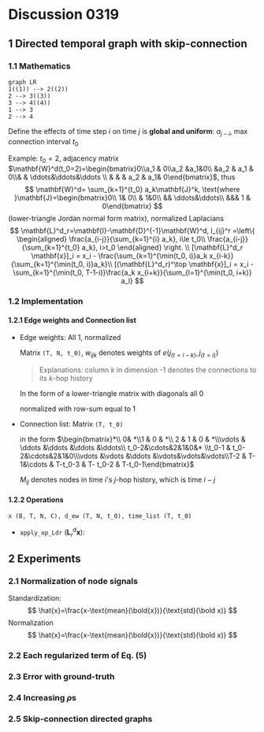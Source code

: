 # Discussion 0319

## 1 Directed temporal graph with skip-connection

### 1.1 Mathematics

```mermaid
graph LR
1((1)) --> 2((2))
2 --> 3((3))
3 --> 4((4))
1 --> 3
2 --> 4
```

Define the effects of time step $i$ on time $j$ is **global and uniform**: $a_{j-i}$, max connection interval $t_0$

Example: $t_0=2$, adjacency matrix $\mathbf{W}^d(t_0=2)=\begin{bmatrix}0\\a_1 & 0\\a_2 &a_1&0\\ &a_2 & a_1 & 0\\& & \ddots&\ddots&\ddots \\ & & & a_2 & a_1& 0\end{bmatrix}$, thus
$$
\mathbf{W}^d= \sum_{k=1}^{t_0} a_k\mathbf{J}^k, \text{where }\mathbf{J}=\begin{bmatrix}0\\
1& 0\\
& 1&0\\
&& \ddots&\ddots\\
&&& 1 & 0\end{bmatrix}
$$
(lower-triangle Jordan normal form matrix), normalized Laplacians
$$
\mathbf{L}^d_r=\mathbf{I}-\mathbf{D}^{-1}\mathbf{W}^d, l_{ij}^r =\left\{
\begin{aligned}
	\frac{a_{i-j}}{\sum_{k=1}^{i} a_k}, i\le t_0\\
	\frac{a_{i-j}}{\sum_{k=1}^{t_0} a_k}, i>t_0
\end{aligned}
\right.
\\
[\mathbf{L}^d_r \mathbf{x}]_i = x_i - \frac{\sum_{k=1}^{\min(t_0, i)}a_k x_{i-k}}{\sum_{k=1}^{\min(t_0, i)}a_k}\\
[(\mathbf{L}^d_r)^\top \mathbf{x}]_i = x_i - \sum_{k=1}^{\min(t_0, T-1-i)}\frac{a_k x_{i+k}}{\sum_{l=1}^{\min(t_0, i+k)} a_l}
$$

### 1.2 Implementation

#### 1.2.1 Edge weights and Connection list

- Edge weights: All 1, normalized

  Matrix `(T, N, t_0)`, $w_{ijk}$ denotes weights of $e(j_{(t=i-k)},j_{(t=i)})$

  > Explanations: column $k$ in dimension -1 denotes the connections to its $k$-hop history

  In the form of a lower-triangle matrix with diagonals all 0

  normalized with row-sum equal to 1

- Connection list: Matrix `(T, t_0)`

  in the form $\begin{bmatrix}*\\ 0& *\\1 & 0 & *\\ 2 & 1 & 0 & *\\\vdots & \ddots &\ddots &\ddots &\ddots\\ t_0-2&\cdots&2&1&0&* \\t_0-1 & t_0-2&\cdots&2&1&0\\\vdots &\vdots &\ddots &\vdots&\vdots&\vdots\\T-2 & T-1&\cdots & T-t_0-3 & T- t_0-2 & T-t_0-1\end{bmatrix}$

  $M_{ij}$ denotes nodes in time $i$'s $j$-hop history, which is time $i-j$

#### 1.2.2 Operations

`x (B, T, N, C), d_ew (T, N, t_0), time_list (T, t_0)`

- `apply_op_Ldr` ($\mathbf{L}^d_r\mathbf{x}$): 

## 2 Experiments

### 2.1 Normalization of node signals

Standardization:
$$
\hat{x}=\frac{x-\text{mean}(\bold{x})}{\text{std}(\bold x)}
$$
Normalization
$$
\hat{x}=\frac{x-\text{mean}(\bold{x})}{\text{std}(\bold x)}
$$
 

### 2.2 Each regularized term of Eq. (5)



### 2.3 Error with ground-truth



### 2.4 Increasing $\rho$s

### 2.5 Skip-connection directed graphs




